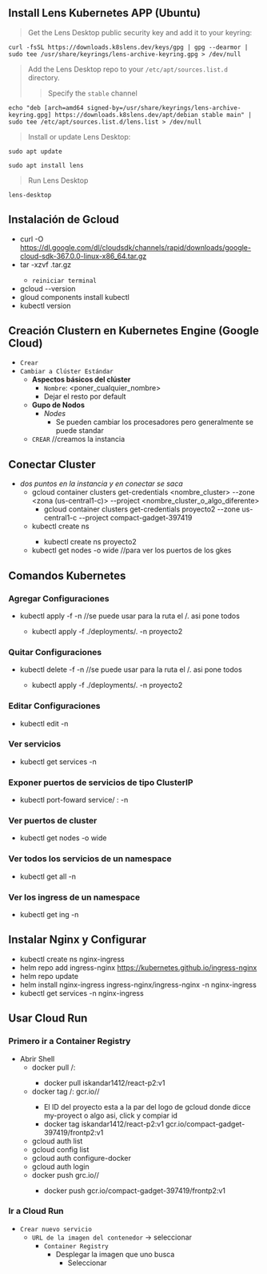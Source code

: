 ## Install Lens Kubernetes APP (Ubuntu)

> Get the Lens Desktop public security key and add it to your keyring:

```curl -fsSL https://downloads.k8slens.dev/keys/gpg | gpg --dearmor | sudo tee /usr/share/keyrings/lens-archive-keyring.gpg > /dev/null```

> Add the Lens Desktop repo to your `/etc/apt/sources.list.d` directory.
>> Specify the `stable` channel

```echo "deb [arch=amd64 signed-by=/usr/share/keyrings/lens-archive-keyring.gpg] https://downloads.k8slens.dev/apt/debian stable main" | sudo tee /etc/apt/sources.list.d/lens.list > /dev/null```

> Install or update Lens Desktop:

```sudo apt update```

```sudo apt install lens```

> Run Lens Desktop

```lens-desktop```

## Instalación de Gcloud

- curl -O https://dl.google.com/dl/cloudsdk/channels/rapid/downloads/google-cloud-sdk-367.0.0-linux-x86_64.tar.gz
- tar -xzvf <imagen>.tar.gz
  - `reiniciar terminal`
- gcloud --version
- gloud components install kubectl
- kubectl version

## Creación Clustern en Kubernetes Engine (Google Cloud)

- `Crear`
- `Cambiar a Clúster Estándar`
  - <b>Aspectos básicos del clúster</b>
    - `Nombre`: <poner_cualquier_nombre>
    - Dejar el resto por default
  - <b>Gupo de Nodos</b>
    - <i>Nodes</i>
      - Se pueden cambiar los procesadores pero generalmente se puede standar
  - `CREAR` //creamos la instancia

## Conectar Cluster

- <i>dos puntos en la instancia y en conectar se saca</i>
  - gcloud container clusters get-credentials <nombre_cluster> --zone <zona (us-central1-c)> --project <nombre_cluster_o_algo_diferente>
    - gcloud container clusters get-credentials proyecto2 --zone us-central1-c --project compact-gadget-397419
  - kubectl create ns <nombre-namespace>
    - kubectl create ns proyecto2
  - kubectl get nodes -o wide //para ver los puertos de los gkes

## Comandos Kubernetes

### Agregar Configuraciones

- kubectl apply -f <ruta-archivo> -n <namespace> //se puede usar para la ruta el /. asi pone todos
  - kubectl apply -f ./deployments/. -n proyecto2

### Quitar Configuraciones

- kubectl delete -f <ruta-archivo> -n <namespace> //se puede usar para la ruta el /. asi pone todos
  - kubectl apply -f ./deployments/. -n proyecto2

### Editar Configuraciones

- kubectl edit <tipo-objeto> <nombre-objeto> -n <namespace>

### Ver servicios 

- kubectl get services -n <namespace>

### Exponer puertos de servicios de tipo ClusterIP

- kubectl port-foward service/<nombre-servicio> <puerto>:<puerto> -n <namespace>

### Ver puertos de cluster

- kubectl get nodes -o wide

### Ver todos los servicios de un namespace

- kubectl get all -n <namespace>

### Ver los ingress de un namespace

- kubectl get ing -n <namespace>

## Instalar Nginx y Configurar

- kubectl create ns nginx-ingress
- helm repo add ingress-nginx https://kubernetes.github.io/ingress-nginx
- helm repo update
- helm install nginx-ingress ingress-nginx/ingress-nginx -n nginx-ingress
- kubectl get services -n nginx-ingress

## Usar Cloud Run

### Primero ir a Container Registry

- Abrir Shell
  - docker pull <usr-dockerhub>/<nombre-proyecto>:<tag>
    - docker pull iskandar1412/react-p2:v1
  - docker tag <usr-dockerhub>/<nombre-proyecto>:<tag> gcr.io/<ID-Proyecto>/<cualquier-nombre>
      - El ID del proyecto esta a la par del logo de gcloud donde dicce my-proyect o algo asi, click y compiar id
    - docker tag iskandar1412/react-p2:v1 gcr.io/compact-gadget-397419/frontp2:v1
  - gcloud auth list
  - gcloud config list
  - gcloud auth configure-docker
  - gcloud auth login
  - docker push grc.io/<ID-Proyecto>/<cualquier-nombre>
    - docker push gcr.io/compact-gadget-397419/frontp2:v1

### Ir a Cloud Run

- `Crear nuevo servicio`
  - `URL de la imagen del contenedor` -> seleccionar
    - `Container Registry`
      - Desplegar la imagen que uno busca
        - Seleccionar